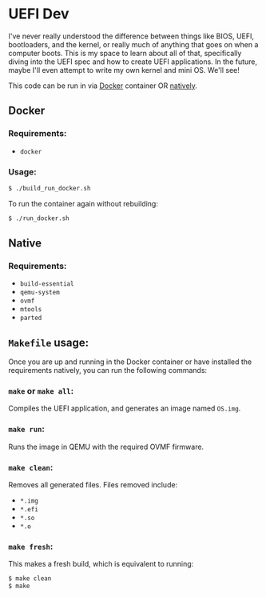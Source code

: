 # UEFI Dev

I've never really understood the difference between things like BIOS, UEFI, bootloaders, and the kernel, or really much of anything that goes on when a computer boots. This is my space to learn about all of that, specifically diving into the UEFI spec and how to create UEFI applications. In the future, maybe I'll even attempt to write my own kernel and mini OS. We'll see!

This code can be run in via [Docker](#Docker) container OR [natively](#Native).

## Docker

### Requirements:
- `docker`

### Usage:

```bash
$ ./build_run_docker.sh
```
To run the container again without rebuilding:

```bash
$ ./run_docker.sh
```

## Native

### Requirements:
- `build-essential` 
- `qemu-system` 
- `ovmf` 
- `mtools` 
- `parted`

## `Makefile` usage:

Once you are up and running in the Docker container or have installed the requirements natively, you can run the following commands:

### `make` or `make all`:

Compiles the UEFI application, and generates an image named `OS.img`.

### `make run`:

Runs the image in QEMU with the required OVMF firmware.

### `make clean`:

Removes all generated files. Files removed include:
- `*.img`
- `*.efi`
- `*.so`
- `*.o`

### `make fresh`:

This makes a fresh build, which is equivalent to running:
```bash
$ make clean
$ make
```
